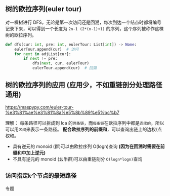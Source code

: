 ## 树的欧拉序列(euler tour)

对一棵树进行 DFS，无论是第一次访问还是回溯，每次到达一个结点时都将编号记录下来，可以得到一个长度为 `2n-1 (2*(n-1)+1)` 的序列，这个序列被称作这棵树的欧拉序列。

```Python
def dfs(cur: int, pre: int, eulerTour: List[int]) -> None:
    eulerTour.append(cur)  # 访问
    for next in adjList[cur]:
        if next != pre:
            dfs(next, cur, eulerTour)
            eulerTour.append(cur)  # 回溯
```

## 树的欧拉序列的应用 (应用少，不如重链剖分处理路径通用)

https://maspypy.com/euler-tour-%e3%81%ae%e3%81%8a%e5%8b%89%e5%bc%b7

理解：
每条路径可以拆成到 lca 的`两条链`，而`每条链`在欧拉序列中都是`连续的`，所以可以用`区间`来表示一条路径。
**配合欧拉序列的前缀和**，可以查询出链上的边权/点权和。

- 具有逆元的 monoid (群)可以由欧拉序列 O(logn)查询 **(因为在回溯时需要在前缀和中加上逆元)**
- 不具有逆元的 monoid (幺半群)可以由重链剖分 `O(logn*logn)`查询

## `访问指定k个节点的最短路径`

专题
